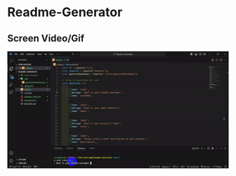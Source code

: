 # Readme-Generator

## Screen Video/Gif
![Code Execution Sample](./assest/Readme-Gen_vid-ezgif.com-video-to-gif-converter%20(1).gif)